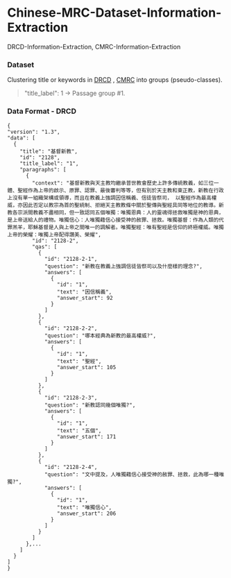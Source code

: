 # Chinese-MRC-Dataset-Information-Extraction
DRCD-Information-Extraction, CMRC-Information-Extraction

### Dataset
Clustering title or keywords in [DRCD](https://github.com/DRCKnowledgeTeam/DRCD) , [CMRC](https://github.com/ymcui/cmrc2018) into groups (pseudo-classes).

> "title_label": 1
> -> Passage group #1.


### Data Format - DRCD
```
{
"version": "1.3",
"data": [
  {
    "title": "基督新教",
    "id": "2128",
    "title_label": "1",
    "paragraphs": [
      {
        "context": "基督新教與天主教均繼承普世教會歷史上許多傳統教義，如三位一體、聖經作為上帝的啟示、原罪、認罪、最後審判等等，但有別於天主教和東正教，新教在行政上沒有單一組織架構或領導，而且在教義上強調因信稱義、信徒皆祭司， 以聖經作為最高權威，亦因此否定以教宗為首的聖統制、拒絕天主教教條中關於聖傳與聖經具同等地位的教導。新教各宗派間教義不盡相同，但一致認同五個唯獨：唯獨恩典：人的靈魂得拯救唯獨是神的恩典，是上帝送給人的禮物。唯獨信心：人唯獨藉信心接受神的赦罪、拯救。唯獨基督：作為人類的代罪羔羊，耶穌基督是人與上帝之間唯一的調解者。唯獨聖經：唯有聖經是信仰的終極權威。唯獨上帝的榮耀：唯獨上帝配得讚美、榮耀",
        "id": "2128-2",
        "qas": [
          {
            "id": "2128-2-1",
            "question": "新教在教義上強調信徒皆祭司以及什麼樣的理念?",
            "answers": [
              {
                "id": "1",
                "text": "因信稱義",
                "answer_start": 92
              }
            ]
          },
          {
            "id": "2128-2-2",
            "question": "哪本經典為新教的最高權威?",
            "answers": [
              {
                "id": "1",
                "text": "聖經",
                "answer_start": 105
              }
            ]
          },
          {
            "id": "2128-2-3",
            "question": "新教認同幾個唯獨?",
            "answers": [
              {
                "id": "1",
                "text": "五個",
                "answer_start": 171
              }
            ]
          },
          {
            "id": "2128-2-4",
            "question": "文中提及，人唯獨藉信心接受神的赦罪、拯救，此為哪一種唯獨?",
            "answers": [
              {
                "id": "1",
                "text": "唯獨信心",
                "answer_start": 206
              }
            ]
          }
        ]
      },...
    ]
  }
]
}
```
